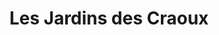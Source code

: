 ---
title: "Les Jardins des Craoux"
url: /esparron-de-pallieres/les-jardins-des-craoux/
shop: ferme
---
